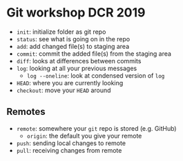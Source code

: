 # Git workshop DCR 2019

- `init`: initialize folder as git repo
- `status`: see what is going on in the repo
- `add`: add changed file(s) to staging area
- `commit`: commit the added file(s) from the staging area
- `diff`: looks at differences between commits
- `log`: looking at all your previous messages
  - `log --oneline`: look at condensed version of `log`
- `HEAD`: where you are currently looking
- `checkout`: move your `HEAD` around

## Remotes

- `remote`: somewhere your `git` repo is stored (e.g. GitHub)
  - `origin`: the default you give your remote
- `push`: sending local changes to remote
- `pull`: receiving changes from remote
 	 
